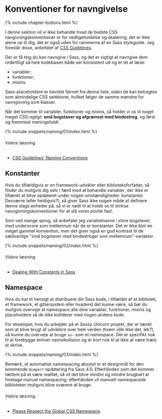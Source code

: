 
# Konventioner for navngivelse

{% include chapter-buttons.html %}

I denne sektion vil vi ikke behandle hvad de bedste CSS navgivningskonventioner er for vedligeholdelse og skalering; det er ikke alene op til dig, det er også uden for rammerne af en Sass styleguide. Jeg foreslår disse, anbefalet af [CSS Guidelines](http://cssguidelin.es/#naming-conventions).

Der er få ting du kan navngive i Sass, og det er vigtigt at navngive dem ordentligt så hele kodebasen både ser konsistent ud og er let at læse:

* variabler;
* funktioner;
* mixins.

Sass-placeholdere er bevidst fjernet fra denne liste, siden de kan betragtes som almindelige CSS selektorer, hvilket følger de samme mønstre for navngivning som klasser.

Når det kommer til variabler, funktioner og mixins, så holder vi os til noget meget *CSS-agtigt*: **små bogstaver og afgrænset med bindestreg**, og først og fremmest meningsfuldt.

{% include snippets/naming/01/index.html %}

###### Videre læsning

* [CSS Guidelines’ Naming Conventions](http://cssguidelin.es/#naming-conventions)

## Konstanter

Hvis du tilfældigvis er en framework-udvikler eller biblioteksforfatter, så finder du muligvis dig selv i færd med at behandle variabler, der ikke er tiltænkt at blive opdateret under nogen omstændigheder: konstanter. Desværre (eller heldigvis?), så giver Sass ikke nogen måde at definere denne slags enheder på, så vi er nødt til at holde os til strikse navngivningskonventioner for at slå vores pointe fast.

Som ved mange sprog, så anbefaler jeg variabelnavne i store bogstaver, med underscore som mellemrum når de er konstanter. Det er ikke blot en meget gammel konvention, men det giver også en god kontrast til de sædvanlige "små bogstaver med bindestreger som mellemrum"-variabler.

{% include snippets/naming/02/index.html %}

###### Videre læsning

* [Dealing With Constants in Sass](http://www.sitepoint.com/dealing-constants-sass/)

## Namespace

Hvis du har til hensigt at distribuere din Sass kode, i tilfældet af et bibliotek, et framework, et gittersystem eller hvadend det kunne være, så bør du muligvis overveje at namespace alle dine variabler, funktioner, mixins og placeholdere så de ikke kolliderer med nogen andens kode.

For eksempel, hvis du arbejder på et *Sassy Unicorn* projekt, der er tænkt som at blive brugt af udviklere over hele verden (hvem ville ikke det, ikk?), så kunne du overveje at bruge `su-` som et namespace. Det er specifikt nok til at forebygge enhver navnekollision og er kort nok til at ikke at være træls at skrive.

{% include snippets/naming/03/index.html %}

<div class="note">
  <p>Bemærk, at automatisk namespacing absolut er et designmål for den kommende <code>@import</code> opdatering fra Sass 4.0. Efterhånden som det kommer tættere på at være realitet, så vil det blive mindre og mindre brugbart at foretage manuel namespacing; efterhånden vil manuelt namespacede biblioteker muligvis blive sværere at bruge.</p>
</div>

###### Videre læsning

* [Please Respect the Global CSS Namespace](http://blog.kaelig.fr/post/44554267597/please-respect-the-global-css-namespace)
